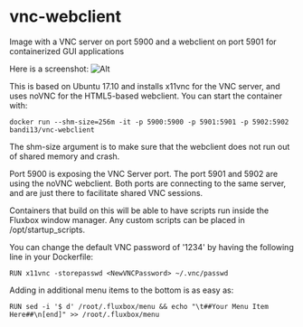 # vnc-webclient
Image with a VNC server on port 5900 and a webclient on port 5901 for containerized GUI applications

Here is a screenshot:
![Alt](https://raw.githubusercontent.com/bandi13/vnc-webclient/master/screenshot.png "Example screenshot")

This is based on Ubuntu 17.10 and installs x11vnc for the VNC server, and uses noVNC for the HTML5-based webclient. You can start the container with:

`docker run --shm-size=256m -it -p 5900:5900 -p 5901:5901 -p 5902:5902 bandi13/vnc-webclient`

The shm-size argument is to make sure that the webclient does not run out of shared memory and crash.

Port 5900 is exposing the VNC Server port. The port 5901 and 5902 are using the noVNC webclient. Both ports are connecting to the same server, and are just there to facilitate shared VNC sessions.

Containers that build on this will be able to have scripts run inside the Fluxbox window manager. Any custom scripts can be placed in /opt/startup_scripts.

You can change the default VNC password of '1234' by having the following line in your Dockerfile:

`RUN x11vnc -storepasswd <NewVNCPassword> ~/.vnc/passwd`

Adding in additional menu items to the bottom is as easy as:

`RUN sed -i '$ d' /root/.fluxbox/menu && echo "\t##Your Menu Item Here##\n[end]" >> /root/.fluxbox/menu`
